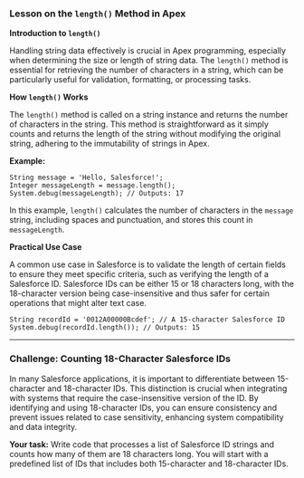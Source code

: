 ### Lesson on the `length()` Method in Apex

**Introduction to `length()`**

Handling string data effectively is crucial in Apex programming, especially when determining the size or length of string data. The `length()` method is essential for retrieving the number of characters in a string, which can be particularly useful for validation, formatting, or processing tasks.

**How `length()` Works**

The `length()` method is called on a string instance and returns the number of characters in the string. This method is straightforward as it simply counts and returns the length of the string without modifying the original string, adhering to the immutability of strings in Apex.

**Example:**

```apex
String message = 'Hello, Salesforce!';
Integer messageLength = message.length();
System.debug(messageLength); // Outputs: 17
```

In this example, `length()` calculates the number of characters in the `message` string, including spaces and punctuation, and stores this count in `messageLength`.

**Practical Use Case**

A common use case in Salesforce is to validate the length of certain fields to ensure they meet specific criteria, such as verifying the length of a Salesforce ID. Salesforce IDs can be either 15 or 18 characters long, with the 18-character version being case-insensitive and thus safer for certain operations that might alter text case.

```apex
String recordId = '0012A00000Bcdef'; // A 15-character Salesforce ID
System.debug(recordId.length()); // Outputs: 15
```

---
### Challenge: Counting 18-Character Salesforce IDs

In many Salesforce applications, it is important to differentiate between 15-character and 18-character IDs. This distinction is crucial when integrating with systems that require the case-insensitive version of the ID. By identifying and using 18-character IDs, you can ensure consistency and prevent issues related to case sensitivity, enhancing system compatibility and data integrity.

**Your task:**
Write code that processes a list of Salesforce ID strings and counts how many of them are 18 characters long. You will start with a predefined list of IDs that includes both 15-character and 18-character IDs.
